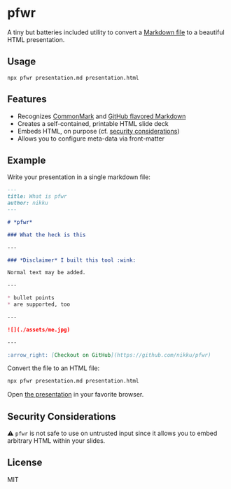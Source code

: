 # pfwr

A tiny but batteries included utility to convert a [Markdown file](https://daringfireball.net/projects/markdown/) to a beautiful HTML presentation.


## Usage

```
npx pfwr presentation.md presentation.html
```

## Features

* Recognizes [CommonMark](https://commonmark.org/) and [GitHub flavored Markdown](https://github.github.com/gfm/)
* Creates a self-contained, printable HTML slide deck
* Embeds HTML, on purpose (cf. [security considerations](#security-considerations))
* Allows you to configure meta-data via front-matter


## Example

Write your presentation in a single markdown file:

```markdown
---
title: What is pfwr
author: nikku
---

# *pfwr*

### What the heck is this

---

### *Disclaimer* I built this tool :wink:

Normal text may be added.

---

* bullet points
* are supported, too

---

![](./assets/me.jpg)

---

:arrow_right: [Checkout on GitHub](https://github.com/nikku/pfwr)
```

Convert the file to an HTML file:

```sh
npx pfwr presentation.md presentation.html
```

Open [the presentation](https://cdn.statically.io/gh/nikku/pfwr/v0.0.3/example/presentation.html) in your favorite browser.


## Security Considerations

:warning: `pfwr` is not safe to use on untrusted input since it allows you to embed arbitrary HTML within your slides.


## License

MIT
